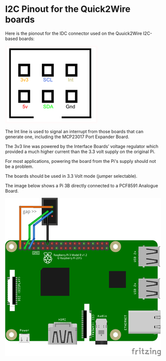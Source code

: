 # I2C Pinout for the Quick2Wire boards

Here is the pionout for the IDC connector used on the Quuick2Wire I2C-based boards:

![I2C Pinouts](../img/i2c-pinout.png)

The Int line is used to signal an interrupt from those boards that can generate one, including the MCP23017 Port Expander Board.

The 3v3 line was powered by the Interface Boards’ voltage regulator
which provided a much higher current than the 3.3 volt supply on the original Pi.

For most applications, powering the board from the Pi's supply should not be a problem.

The boards should be used in 3.3 Volt mode (jumper selectable).

The image below shows a Pi 3B directly connected to a PCF8591 Analogue Board.

![I2C Connection](../img/q2w-i2c-direct-connection_bb.png)




